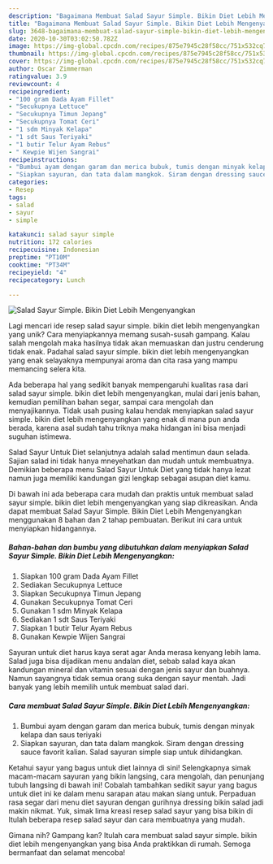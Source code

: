 ```yaml
---
description: "Bagaimana Membuat Salad Sayur Simple. Bikin Diet Lebih Mengenyangkan yang Lezat Sekali"
title: "Bagaimana Membuat Salad Sayur Simple. Bikin Diet Lebih Mengenyangkan yang Lezat Sekali"
slug: 3648-bagaimana-membuat-salad-sayur-simple-bikin-diet-lebih-mengenyangkan-yang-lezat-sekali
date: 2020-10-30T03:02:50.782Z
image: https://img-global.cpcdn.com/recipes/875e7945c28f58cc/751x532cq70/salad-sayur-simple-bikin-diet-lebih-mengenyangkan-foto-resep-utama.jpg
thumbnail: https://img-global.cpcdn.com/recipes/875e7945c28f58cc/751x532cq70/salad-sayur-simple-bikin-diet-lebih-mengenyangkan-foto-resep-utama.jpg
cover: https://img-global.cpcdn.com/recipes/875e7945c28f58cc/751x532cq70/salad-sayur-simple-bikin-diet-lebih-mengenyangkan-foto-resep-utama.jpg
author: Oscar Zimmerman
ratingvalue: 3.9
reviewcount: 4
recipeingredient:
- "100 gram Dada Ayam Fillet"
- "Secukupnya Lettuce"
- "Secukupnya Timun Jepang"
- "Secukupnya Tomat Ceri"
- "1 sdm Minyak Kelapa"
- "1 sdt Saus Teriyaki"
- "1 butir Telur Ayam Rebus"
- " Kewpie Wijen Sangrai"
recipeinstructions:
- "Bumbui ayam dengan garam dan merica bubuk, tumis dengan minyak kelapa dan saus teriyaki"
- "Siapkan sayuran, dan tata dalam mangkok. Siram dengan dressing sauce favorit kalian. Salad sayuran simple siap untuk dihidangkan."
categories:
- Resep
tags:
- salad
- sayur
- simple

katakunci: salad sayur simple 
nutrition: 172 calories
recipecuisine: Indonesian
preptime: "PT10M"
cooktime: "PT34M"
recipeyield: "4"
recipecategory: Lunch

---
```



![Salad Sayur Simple. Bikin Diet Lebih Mengenyangkan](https://img-global.cpcdn.com/recipes/875e7945c28f58cc/751x532cq70/salad-sayur-simple-bikin-diet-lebih-mengenyangkan-foto-resep-utama.jpg)

Lagi mencari ide resep salad sayur simple. bikin diet lebih mengenyangkan yang unik? Cara menyiapkannya memang susah-susah gampang. Kalau salah mengolah maka hasilnya tidak akan memuaskan dan justru cenderung tidak enak. Padahal salad sayur simple. bikin diet lebih mengenyangkan yang enak selayaknya mempunyai aroma dan cita rasa yang mampu memancing selera kita.

Ada beberapa hal yang sedikit banyak mempengaruhi kualitas rasa dari salad sayur simple. bikin diet lebih mengenyangkan, mulai dari jenis bahan, kemudian pemilihan bahan segar, sampai cara mengolah dan menyajikannya. Tidak usah pusing kalau hendak menyiapkan salad sayur simple. bikin diet lebih mengenyangkan yang enak di mana pun anda berada, karena asal sudah tahu triknya maka hidangan ini bisa menjadi suguhan istimewa.

Salad Sayur Untuk Diet selanjutnya adalah salad mentimun daun selada. Sajian salad ini tidak hanya mneyehatkan dan mudah untuk membuatnya. Demikian beberapa menu Salad Sayur Untuk Diet yang tidak hanya lezat namun juga memiliki kandungan gizi lengkap sebagai asupan diet kamu.


Di bawah ini ada beberapa cara mudah dan praktis untuk membuat salad sayur simple. bikin diet lebih mengenyangkan yang siap dikreasikan. Anda dapat membuat Salad Sayur Simple. Bikin Diet Lebih Mengenyangkan menggunakan 8 bahan dan 2 tahap pembuatan. Berikut ini cara untuk menyiapkan hidangannya.

<!--inarticleads1-->

##### Bahan-bahan dan bumbu yang dibutuhkan dalam menyiapkan Salad Sayur Simple. Bikin Diet Lebih Mengenyangkan:

1. Siapkan 100 gram Dada Ayam Fillet
1. Sediakan Secukupnya Lettuce
1. Siapkan Secukupnya Timun Jepang
1. Gunakan Secukupnya Tomat Ceri
1. Gunakan 1 sdm Minyak Kelapa
1. Sediakan 1 sdt Saus Teriyaki
1. Siapkan 1 butir Telur Ayam Rebus
1. Gunakan  Kewpie Wijen Sangrai


Sayuran untuk diet harus kaya serat agar Anda merasa kenyang lebih lama. Salad juga bisa dijadikan menu andalan diet, sebab salad kaya akan kandungan mineral dan vitamin sesuai dengan jenis sayur dan buahnya. Namun sayangnya tidak semua orang suka dengan sayur mentah. Jadi banyak yang lebih memilih untuk membuat salad dari. 

<!--inarticleads2-->

##### Cara membuat Salad Sayur Simple. Bikin Diet Lebih Mengenyangkan:

1. Bumbui ayam dengan garam dan merica bubuk, tumis dengan minyak kelapa dan saus teriyaki
1. Siapkan sayuran, dan tata dalam mangkok. Siram dengan dressing sauce favorit kalian. Salad sayuran simple siap untuk dihidangkan.


Ketahui sayur yang bagus untuk diet lainnya di sini! Selengkapnya simak macam-macam sayuran yang bikin langsing, cara mengolah, dan penunjang tubuh langsing di bawah ini! Cobalah tambahkan sedikit sayur yang bagus untuk diet ini ke dalam menu sarapan atau makan siang untuk. Perpaduan rasa segar dari menu diet sayuran dengan gurihnya dressing bikin salad jadi makin nikmat. Yuk, simak lima kreasi resep salad sayur yang bisa bikin di Itulah beberapa resep salad sayur dan cara membuatnya yang mudah. 

Gimana nih? Gampang kan? Itulah cara membuat salad sayur simple. bikin diet lebih mengenyangkan yang bisa Anda praktikkan di rumah. Semoga bermanfaat dan selamat mencoba!
